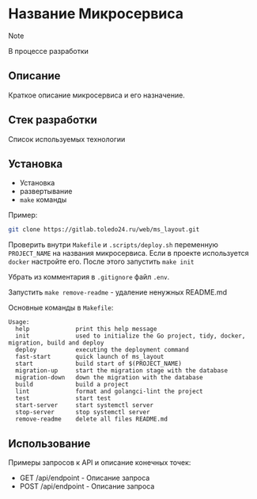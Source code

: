 # Название Микросервиса

> [!NOTE]
> В процессе разработки

## Описание

Краткое описание микросервиса и его назначение.

## Стек разработки

Список используемых технологии

## Установка

- Установка
- развертывание
- `make` команды

Пример:

```bash
git clone https://gitlab.toledo24.ru/web/ms_layout.git
```

Проверить внутри `Makefile` и `.scripts/deploy.sh` переменную `PROJECT_NAME` на названия микросервиса. Если в проекте используется `docker` настройте его. После этого запустить `make init`

Убрать из комментария в `.gitignore` файл `.env`.

Запустить `make remove-readme` - удаление ненужных README.md

Основные команды в `Makefile`:

```
Usage:
  help             print this help message
  init             used to initialize the Go project, tidy, docker, migration, build and deploy
  deploy           executing the deployment command
  fast-start       quick launch of ms_layout
  start            build start of $(PROJECT_NAME)
  migration-up     start the migration stage with the database
  migration-down   down the migration with the database
  build            build a project
  lint             format and golangci-lint the project
  test             start test
  start-server     start systemctl server
  stop-server      stop systemctl server
  remove-readme    delete all files README.md
```

## Использование

Примеры запросов к API и описание конечных точек:

- GET /api/endpoint - Описание запроса
- POST /api/endpoint - Описание запроса
